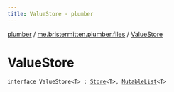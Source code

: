 ```yaml
---
title: ValueStore - plumber
---
```


[plumber](../index.html) / [me.bristermitten.plumber.files](index.html) / [ValueStore](./-value-store.html)

# ValueStore

`interface ValueStore<T> : `[`Store`](-store/index.html)`<T>, `[`MutableList`](https://kotlinlang.org/api/latest/jvm/stdlib/kotlin.collections/-mutable-list/index.html)`<T>`
